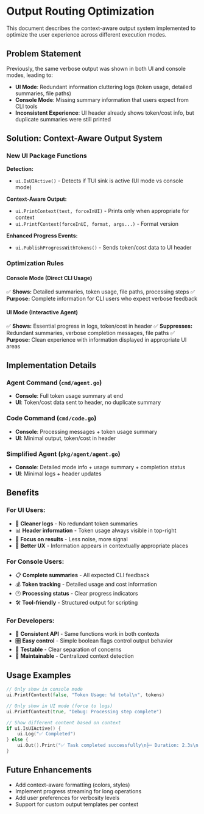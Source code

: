 # Output Routing Optimization

This document describes the context-aware output system implemented to optimize the user experience across different execution modes.

## Problem Statement

Previously, the same verbose output was shown in both UI and console modes, leading to:
- **UI Mode**: Redundant information cluttering logs (token usage, detailed summaries, file paths)
- **Console Mode**: Missing summary information that users expect from CLI tools
- **Inconsistent Experience**: UI header already shows token/cost info, but duplicate summaries were still printed

## Solution: Context-Aware Output System

### New UI Package Functions

**Detection:**
- `ui.IsUIActive()` - Detects if TUI sink is active (UI mode vs console mode)

**Context-Aware Output:**
- `ui.PrintContext(text, forceInUI)` - Prints only when appropriate for context
- `ui.PrintfContext(forceInUI, format, args...)` - Format version

**Enhanced Progress Events:**
- `ui.PublishProgressWithTokens()` - Sends token/cost data to UI header

### Optimization Rules

#### Console Mode (Direct CLI Usage)
✅ **Shows:** Detailed summaries, token usage, file paths, processing steps
✅ **Purpose:** Complete information for CLI users who expect verbose feedback

#### UI Mode (Interactive Agent)
✅ **Shows:** Essential progress in logs, token/cost in header
✅ **Suppresses:** Redundant summaries, verbose completion messages, file paths
✅ **Purpose:** Clean experience with information displayed in appropriate UI areas

## Implementation Details

### Agent Command (`cmd/agent.go`)
- **Console**: Full token usage summary at end
- **UI**: Token/cost data sent to header, no duplicate summary

### Code Command (`cmd/code.go`)  
- **Console**: Processing messages + token usage summary
- **UI**: Minimal output, token/cost in header

### Simplified Agent (`pkg/agent/agent.go`)
- **Console**: Detailed mode info + usage summary + completion status
- **UI**: Minimal logs + header updates

## Benefits

### For UI Users:
- 🚀 **Cleaner logs** - No redundant token summaries
- 📊 **Header information** - Token usage always visible in top-right
- 🎯 **Focus on results** - Less noise, more signal
- 📱 **Better UX** - Information appears in contextually appropriate places

### For Console Users:
- 📋 **Complete summaries** - All expected CLI feedback
- 💰 **Token tracking** - Detailed usage and cost information  
- 🕐 **Processing status** - Clear progress indicators
- 🛠️ **Tool-friendly** - Structured output for scripting

### For Developers:
- 🔄 **Consistent API** - Same functions work in both contexts
- 🎛️ **Easy control** - Simple boolean flags control output behavior
- 🧪 **Testable** - Clear separation of concerns
- 🔧 **Maintainable** - Centralized context detection

## Usage Examples

```go
// Only show in console mode
ui.PrintfContext(false, "Token Usage: %d total\n", tokens)

// Only show in UI mode (force to logs)
ui.PrintfContext(true, "Debug: Processing step complete")

// Show different content based on context
if ui.IsUIActive() {
    ui.Log("✅ Completed")
} else {
    ui.Out().Print("✅ Task completed successfully\n├─ Duration: 2.3s\n└─ Status: All validated\n")
}
```

## Future Enhancements

- Add context-aware formatting (colors, styles)
- Implement progress streaming for long operations
- Add user preferences for verbosity levels
- Support for custom output templates per context